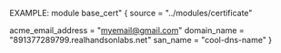 EXAMPLE:
module base_cert" {
  source = "../modules/certificate"

  acme_email_address = "myemail@gmail.com"
  domain_name = "891377289799.realhandsonlabs.net"
  san_name = "cool-dns-name"
}